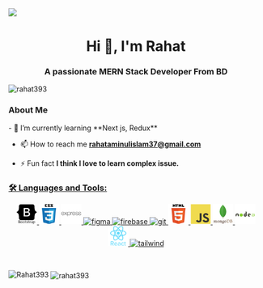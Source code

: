 <img src="[https://komarev.com/ghpvc/?username=rahat393&label=Profile%20views&color=0e75b6&style=flat](https://www.globalsign.com/application/files/7416/1463/0119/iStock-1152537185.jpg)"   />
<h1 align="center">Hi 👋, I'm Rahat</h1>
<h3 align="center">A passionate MERN Stack Developer From BD</h3>

<p align="left"> <img src="https://komarev.com/ghpvc/?username=rahat393&label=Profile%20views&color=0e75b6&style=flat" alt="rahat393" /> </p>


 <h3 align="left">About Me</h3>
- 🌱 I’m currently learning **Next js, Redux**

- 📫 How to reach me **rahataminulislam37@gmail.com**

- ⚡ Fun fact **I think I love to learn complex issue.**

 
<a href="[https://expressjs.com](https://www.facebook.com/profile.php?id=100005521875495)" target="_blank" rel="noreferrer">

<p align="left">
</p>

 <h3 align="left">🛠 Languages and Tools:</h3>
<p align="center"> <a href="https://getbootstrap.com" target="_blank" rel="noreferrer"> <img src="https://raw.githubusercontent.com/devicons/devicon/master/icons/bootstrap/bootstrap-plain-wordmark.svg" alt="bootstrap" width="40" height="40"/> </a> <a href="https://www.w3schools.com/css/" target="_blank" rel="noreferrer"> <img src="https://raw.githubusercontent.com/devicons/devicon/master/icons/css3/css3-original-wordmark.svg" alt="css3" width="40" height="40"/> </a> <a href="https://expressjs.com" target="_blank" rel="noreferrer"> <img src="https://raw.githubusercontent.com/devicons/devicon/master/icons/express/express-original-wordmark.svg" alt="express" width="40" height="40"/> </a> <a href="https://www.figma.com/" target="_blank" rel="noreferrer"> <img src="https://www.vectorlogo.zone/logos/figma/figma-icon.svg" alt="figma" width="40" height="40"/> </a> <a href="https://firebase.google.com/" target="_blank" rel="noreferrer"> <img src="https://www.vectorlogo.zone/logos/firebase/firebase-icon.svg" alt="firebase" width="40" height="40"/> </a> <a href="https://git-scm.com/" target="_blank" rel="noreferrer"> <img src="https://www.vectorlogo.zone/logos/git-scm/git-scm-icon.svg" alt="git" width="40" height="40"/> </a> <a href="https://www.w3.org/html/" target="_blank" rel="noreferrer"> <img src="https://raw.githubusercontent.com/devicons/devicon/master/icons/html5/html5-original-wordmark.svg" alt="html5" width="40" height="40"/> </a> <a href="https://developer.mozilla.org/en-US/docs/Web/JavaScript" target="_blank" rel="noreferrer"> <img src="https://raw.githubusercontent.com/devicons/devicon/master/icons/javascript/javascript-original.svg" alt="javascript" width="40" height="40"/> </a> <a href="https://www.mongodb.com/" target="_blank" rel="noreferrer"> <img src="https://raw.githubusercontent.com/devicons/devicon/master/icons/mongodb/mongodb-original-wordmark.svg" alt="mongodb" width="40" height="40"/> </a> <a href="https://nodejs.org" target="_blank" rel="noreferrer"> <img src="https://raw.githubusercontent.com/devicons/devicon/master/icons/nodejs/nodejs-original-wordmark.svg" alt="nodejs" width="40" height="40"/> </a> <a href="https://reactjs.org/" target="_blank" rel="noreferrer"> <img src="https://raw.githubusercontent.com/devicons/devicon/master/icons/react/react-original-wordmark.svg" alt="react" width="40" height="40"/> </a> <a href="https://tailwindcss.com/" target="_blank" rel="noreferrer"> <img src="https://www.vectorlogo.zone/logos/tailwindcss/tailwindcss-icon.svg" alt="tailwind" width="40" height="40"/> </a> </p>

&nbsp; &nbsp;

<p><img align="left" src="https://github-readme-stats.vercel.app/api/top-langs?username=rahat393&show_icons=true&locale=en&layout=compact" alt="Rahat393" /></p>

<p>&nbsp;<img align="center" src="https://github-readme-stats.vercel.app/api?username=rahat393&show_icons=true&locale=en" alt="rahat393" /></p>
